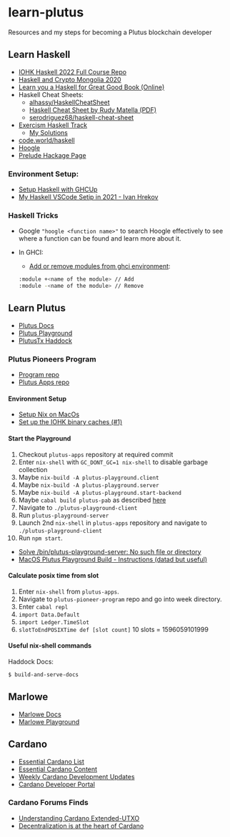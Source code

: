 # learn-plutus

Resources and my steps for becoming a Plutus blockchain developer

## Learn Haskell

- [IOHK Haskell 2022 Full Course Repo](https://github.com/iohkedu/haskell-2020)
- [Haskell and Crypto Mongolia 2020](https://www.youtube.com/playlist?list=PLJ3w5xyG4JWmBVIigNBytJhvSSfZZzfTm)
- [Learn you a Haskell for Great Good Book (Online)](http://learnyouahaskell.com/chapters)
- Haskell Cheat Sheets:
  - [alhassy/HaskellCheatSheet](https://github.com/alhassy/HaskellCheatSheet)
  - [Haskell Cheat Sheet by Rudy Matella (PDF)](https://matela.com.br/haskell-cs.pdf)
  - [serodriguez68/haskell-cheat-sheet](https://github.com/serodriguez68/haskell-cheat-sheet)
- [Exercism Haskell Track](https://exercism.org/tracks/haskell)
  - [My Solutions](https://github.com/elliothimmelfarb/exercism-haskell)
- [code.world/haskell](https://code.world/haskell)
- [Hoogle](https://hoogle.haskell.org/)
- [Prelude Hackage Page](https://hackage.haskell.org/package/base-4.16.1.0/docs/Prelude.html)

### Environment Setup:

- [Setup Haskell with GHCUp](https://www.haskell.org/ghcup/)
- [My Haskell VSCode Setip in 2021 - Ivan Hrekov](https://betterprogramming.pub/haskell-vs-code-setup-in-2021-6267cc991551)

### Haskell Tricks

- Google `"hoogle <function name>"` to search Hoogle effectively to see where a function can be found and learn more about it.
- In GHCI:

  - [Add or remove modules from ghci environment](https://kuniganotas.wordpress.com/2012/09/08/haskell-importunimport-a-module-into-ghci/):

  ```bash
  :module +<name of the module> // Add
  :module -<name of the module> // Remove
  ```

## Learn Plutus

- [Plutus Docs](https://plutus.readthedocs.io/en/latest/)
- [Plutus Playground](https://playground.plutus.iohkdev.io/)
- [PlutusTx Haddock](https://playground.plutus.iohkdev.io/doc/haddock/plutus-tx/html/PlutusTx.html)

### Plutus Pioneers Program

- [Program repo](https://github.com/input-output-hk/plutus-pioneer-program)
- [Plutus Apps repo](https://github.com/input-output-hk/plutus-apps)

#### Environment Setup

- [Setup Nix on MacOs](https://nixos.org/download.html#nix-install-macos)
- [Set up the IOHK binary caches (#1)](https://github.com/input-output-hk/plutus#how-to-set-up-the-iohk-binary-caches)

#### Start the Playground

1. Checkout `plutus-apps` repository at required commit
2. Enter `nix-shell` with `GC_DONT_GC=1 nix-shell` to disable garbage collection
3. Maybe `nix-build -A plutus-playground.client`
4. Maybe `nix-build -A plutus-playground.server`
5. Maybe `nix-build -A plutus-playground.start-backend`
6. Maybe `cabal build plutus-pab` as described [here](https://github.com/input-output-hk/plutus-apps/#how-to-build-the-haskell-packages-with-cabal)
7. Navigate to `./plutus-playground-client`
8. Run `plutus-playground-server`
9. Launch 2nd `nix-shell` in `plutus-apps` repository and navigate to `./plutus-playground-client`
10. Run `npm start`.

- [Solve /bin/plutus-playground-server: No such file or directory](https://issuemode.com/issues/input-output-hk/plutus-apps/42168502)
- [MacOS Plutus Playground Build - Instructions (datad but useful)](https://www.reddit.com/r/cardano/comments/mmzut6/macos_plutus_playground_build_instructions/)

#### Calculate posix time from slot

1. Enter `nix-shell` from `plutus-apps`.
2. Navigate to `plutus-pioneer-program` repo and go into week directory.
3. Enter `cabal repl`
4. `import Data.Default`
5. `import Ledger.TimeSlot`
6. `slotToEndPOSIXTime def [slot count]`
   10 slots = 1596059101999

#### Useful nix-shell commands

Haddock Docs:

```bash
$ build-and-serve-docs
```

## Marlowe

- [Marlowe Docs](https://marlowe-playground-staging.plutus.aws.iohkdev.io/doc/marlowe/tutorials/index.html)
- [Marlowe Playground](https://marlowe-playground-staging.plutus.aws.iohkdev.io/#/)

## Cardano

- [Essential Cardano List](https://github.com/input-output-hk/essential-cardano/blob/main/essential-cardano-list.md)
- [Essential Cardano Content](https://github.com/input-output-hk/essential-cardano-content)
- [Weekly Cardano Development Updates](https://github.com/input-output-hk/essential-cardano-content/tree/main/content/development-update)
- [Cardano Developer Portal](https://developers.cardano.org/)

### Cardano Forums Finds
- [Understanding Cardano Extended-UTXO](https://forum.cardano.org/t/understanding-cardano-extended-utxo/101509)
- [Decentralization is at the heart of Cardano](https://forum.cardano.org/t/decentralization-is-at-the-heart-of-cardano/99745)
